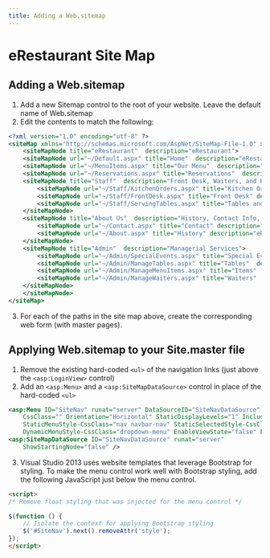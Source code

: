 ```yaml
---
title: Adding a Web.sitemap
---
```

# eRestaurant Site Map

## Adding a Web.sitemap

1. Add a new Sitemap control to the root of your website. Leave the default name of Web.sitemap
2. Edit the contents to match the following:

```xml
<?xml version="1.0" encoding="utf-8" ?>
<siteMap xmlns="http://schemas.microsoft.com/AspNet/SiteMap-File-1.0" >
    <siteMapNode title="eRestaurant"  description="eRestaurant">
    <siteMapNode url="~/Default.aspx" title="Home"  description="eRestaurant - Simple-Tasty-Elegant" />
    <siteMapNode url="~/MenuItems.aspx" title="Our Menu"  description="Our Menu Items" />
    <siteMapNode url="~/Reservations.aspx" title="Reservations"  description="Reservations" />
    <siteMapNode title="Staff"  description="Front Desk, Waiters, and Kitchen Staff" >
        <siteMapNode url="~/Staff/KitchenOrders.aspx" title="Kitchen Orders" description="Kitchen Ordering Queue" />
        <siteMapNode url="~/Staff/FrontDesk.aspx" title="Front Desk" description="Seating and Reservations" />
        <siteMapNode url="~/Staff/ServingTables.aspx" title="Tables and Waiters" description="Table Serving" />
    </siteMapNode>
    <siteMapNode title="About Us"  description="History, Contact Info, and Maps" >
        <siteMapNode url="~/Contact.aspx" title="Contact" description="Location and Contact Information" />
        <siteMapNode url="~/About.aspx" title="History" description="eRestaurant - Our History" />
    </siteMapNode>
    <siteMapNode title="Admin"  description="Managerial Services">
        <siteMapNode url="~/Admin/SpecialEvents.aspx" title="Special Events"  description="Manage the Special Events for Reservations" />
        <siteMapNode url="~/Admin/ManageTables.aspx" title="Tables"  description="Manage the Restaurant Seating/Tables" />
        <siteMapNode url="~/Admin/ManageMenuItems.aspx" title="Items"  description="Manage the Menu" />
        <siteMapNode url="~/Admin/ManageWaiters.aspx" title="Waiters"  description="Staff Management" />
    </siteMapNode>
    </siteMapNode>
</siteMap>
```

3. For each of the paths in the site map above, create the corresponding web form (with master pages).

## Applying Web.sitemap to your Site.master file

1. Remove the existing hard-coded `<ul>` of the navigation links (just above the `<asp:LoginView>` control)
2. Add an `<asp:Menu>` and a `<asp:SiteMapDataSource>` control in place of the hard-coded `<ul>`

```xml
<asp:Menu ID="SiteNav" runat="server" DataSourceID="SiteNavDataSource"
    CssClass="" Orientation="Horizontal" StaticDisplayLevels="1" IncludeStyleBlock="false"
    StaticMenuStyle-CssClass="nav navbar-nav" StaticSelectedStyle-CssClass="active"
    DynamicMenuStyle-CssClass="dropdown-menu" EnableViewState="false" EnableTheming="false"></asp:Menu>
<asp:SiteMapDataSource ID="SiteNavDataSource" runat="server"
    ShowStartingNode="false" />
```

3. Visual Studio 2013 uses website templates that leverage Bootstrap for styling. To make the menu control work well with Bootstrap styling, add the following JavaScript just below the menu control.

```html
<script>
/* Remove float styling that was injected for the menu control */

$(function () {
    // Isolate the context for applying Bootstrap styling
    $('#SiteNav').next().removeAttr('style');
});
</script>
```
